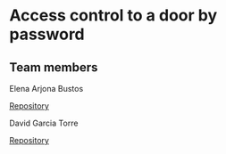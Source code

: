 # Access control to a door by password

## Team members

Elena Arjona Bustos 

[Repository](https://github.com/elenaab16/Digital-Electronics2)

David Garcia Torre

[Repository](https://github.com/davidgarcia23/digital-electronics-2)
